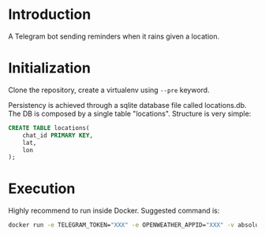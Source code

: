 # Introduction
A Telegram bot sending reminders when it rains given a location.

# Initialization
Clone the repository, create a virtualenv using ```--pre``` keyword.

Persistency is achieved through a sqlite database file called locations.db.
The DB is composed by a single table "locations". Structure is very simple:
```sql
CREATE TABLE locations(
    chat_id PRIMARY KEY,
    lat,
    lon
);
``` 

# Execution
Highly recommend to run inside Docker.
Suggested command is:
```sh
docker run -e TELEGRAM_TOKEN="XXX" -e OPENWEATHER_APPID="XXX" -v absolute_local_path:absolute_docker_path tag
```
